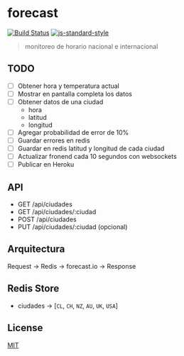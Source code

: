 # forecast
[![Build Status](https://img.shields.io/travis/YerkoPalma/forecast/master.svg?style=flat-square)](https://travis-ci.org/YerkoPalma/forecast) [![js-standard-style](https://img.shields.io/badge/code%20style-standard-brightgreen.svg?style=flat-square)](https://github.com/feross/standard)

> monitoreo de horario nacional e internacional

## TODO

- [ ] Obtener hora y temperatura actual
- [ ] Mostrar en pantalla completa los datos
- [ ] Obtener datos de una ciudad
  - hora
  - latitud
  - longitud
- [ ] Agregar probabilidad de error de 10%
- [ ] Guardar errores en redis
- [ ] Guardar en redis latitud y longitud de cada ciudad
- [ ] Actualizar fronend cada 10 segundos con websockets
- [ ] Publicar en Heroku

## API

- GET  /api/ciudades
- GET  /api/ciudades/:ciudad
- POST /api/ciudades
- PUT  /api/ciudades/:ciudad (opcional)

## Arquitectura

Request -> Redis -> forecast.io -> Response

## Redis Store

- ciudades -> [`CL`, `CH`, `NZ`, `AU`, `UK`, `USA`]

## License
[MIT](/license)
